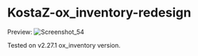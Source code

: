 # KostaZ-ox_inventory-redesign


Preview:
![Screenshot_54](https://user-images.githubusercontent.com/76644544/234921155-c9d22e49-b60d-4d5d-94d6-7125781ef2f1.png)

Tested on v2.27.1 ox_inventory version.
